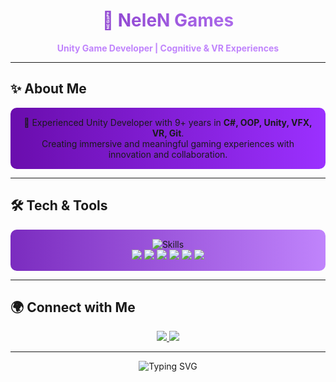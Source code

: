<!-- Banner -->
<h1 align="center" style="background: linear-gradient(90deg,#7b2cbf,#c084fc); -webkit-background-clip: text; color: transparent;">
  🌌 NeleN Games
</h1>
<p align="center">
  <b style="color:#c084fc;">Unity Game Developer | Cognitive & VR Experiences</b>
</p>

---

## ✨ About Me
<p align="center" style="background: linear-gradient(90deg,#6a0dad,#9b30ff); padding:15px; border-radius:10px;">
💜 Experienced Unity Developer with 9+ years in <b>C#, OOP, Unity, VFX, VR, Git</b>.<br/>
Creating immersive and meaningful gaming experiences with innovation and collaboration.
</p>

---

## 🛠️ Tech & Tools
<p align="center" style="background: linear-gradient(90deg,#7b2cbf,#c084fc); padding:15px; border-radius:10px;">
<img src="https://skillicons.dev/icons?i=unity,cs,git,vr,aftereffects" alt="Skills" />
<br/>
<img src="https://img.shields.io/badge/Unity-7b2cbf?style=for-the-badge&logo=unity&logoColor=white" />
<img src="https://img.shields.io/badge/C%23-6f42c1?style=for-the-badge&logo=c-sharp&logoColor=white" />
<img src="https://img.shields.io/badge/OOP-8a2be2?style=for-the-badge&logo=codeigniter&logoColor=white" />
<img src="https://img.shields.io/badge/VFX-9c27b0?style=for-the-badge&logo=adobeaftereffects&logoColor=white" />
<img src="https://img.shields.io/badge/VR-7b2cbf?style=for-the-badge&logo=oculus&logoColor=white" />
<img src="https://img.shields.io/badge/Git-F05032?style=for-the-badge&logo=git&logoColor=white" />
</p>

---

## 🌍 Connect with Me
<p align="center">
  <a href="https://linkedin.com" target="_blank">
    <img src="https://img.shields.io/badge/LinkedIn-6a0dad?style=for-the-badge&logo=linkedin&logoColor=white" />
  </a>
  <a href="https://your-website.com" target="_blank">
    <img src="https://img.shields.io/badge/Portfolio-4b0082?style=for-the-badge&logo=vercel&logoColor=white" />
  </a>
</p>

---

<p align="center">
  <img src="https://readme-typing-svg.herokuapp.com?font=Fira+Code&size=22&duration=3000&pause=1000&color=AA7BFF&center=true&vCenter=true&width=600&lines=✨+Always+building,+learning,+and+sharing!;🎮+Crafting+immersive+games+with+Unity;🚀+Exploring+VR+and+the+Metaverse" alt="Typing SVG" />
</p>
